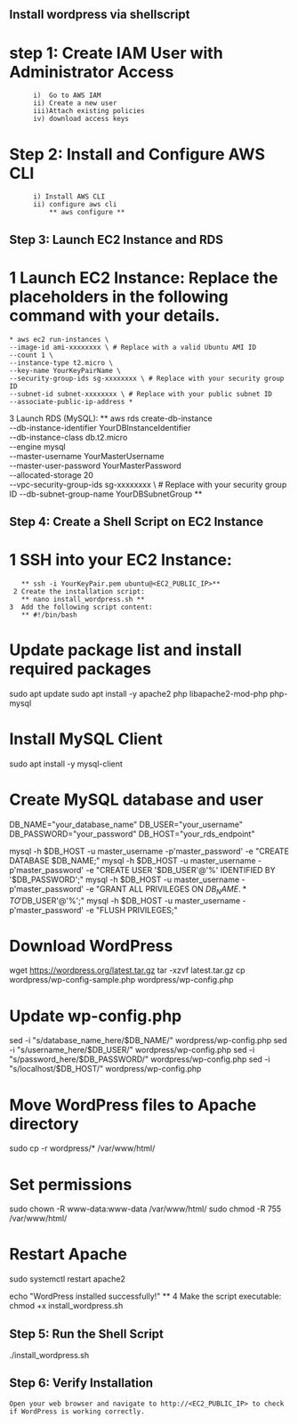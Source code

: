 ## Install wordpress via shellscript
 # step 1: Create IAM User with Administrator Access
          i)  Go to AWS IAM
          ii) Create a new user
          iii)Attach existing policies 
          iv) download access keys
 # Step 2: Install and Configure AWS CLI
          i) Install AWS CLI
          ii) configure aws cli
              ** aws configure **
## Step 3: Launch EC2 Instance and RDS
 # 1 Launch EC2 Instance: Replace the placeholders in the following command with your details.
    * aws ec2 run-instances \
    --image-id ami-xxxxxxxx \ # Replace with a valid Ubuntu AMI ID
    --count 1 \
    --instance-type t2.micro \
    --key-name YourKeyPairName \
    --security-group-ids sg-xxxxxxxx \ # Replace with your security group ID
    --subnet-id subnet-xxxxxxxx \ # Replace with your public subnet ID
    --associate-public-ip-address *
3 Launch RDS (MySQL):
    ** aws rds create-db-instance \
    --db-instance-identifier YourDBInstanceIdentifier \
    --db-instance-class db.t2.micro \
    --engine mysql \
    --master-username YourMasterUsername \
    --master-user-password YourMasterPassword \
    --allocated-storage 20 \
    --vpc-security-group-ids sg-xxxxxxxx \ # Replace with your security group ID
    --db-subnet-group-name YourDBSubnetGroup **
## Step 4: Create a Shell Script on EC2 Instance
   # 1 SSH into your EC2 Instance:
       ** ssh -i YourKeyPair.pem ubuntu@<EC2_PUBLIC_IP>**
     2 Create the installation script:
       ** nano install_wordpress.sh **
    3  Add the following script content:
       ** #!/bin/bash

# Update package list and install required packages
sudo apt update
sudo apt install -y apache2 php libapache2-mod-php php-mysql

# Install MySQL Client
sudo apt install -y mysql-client

# Create MySQL database and user
DB_NAME="your_database_name"
DB_USER="your_username"
DB_PASSWORD="your_password"
DB_HOST="your_rds_endpoint"

mysql -h $DB_HOST -u master_username -p'master_password' -e "CREATE DATABASE $DB_NAME;"
mysql -h $DB_HOST -u master_username -p'master_password' -e "CREATE USER '$DB_USER'@'%' IDENTIFIED BY '$DB_PASSWORD';"
mysql -h $DB_HOST -u master_username -p'master_password' -e "GRANT ALL PRIVILEGES ON $DB_NAME.* TO '$DB_USER'@'%';"
mysql -h $DB_HOST -u master_username -p'master_password' -e "FLUSH PRIVILEGES;"

# Download WordPress
wget https://wordpress.org/latest.tar.gz
tar -xzvf latest.tar.gz
cp wordpress/wp-config-sample.php wordpress/wp-config.php

# Update wp-config.php
sed -i "s/database_name_here/$DB_NAME/" wordpress/wp-config.php
sed -i "s/username_here/$DB_USER/" wordpress/wp-config.php
sed -i "s/password_here/$DB_PASSWORD/" wordpress/wp-config.php
sed -i "s/localhost/$DB_HOST/" wordpress/wp-config.php

# Move WordPress files to Apache directory
sudo cp -r wordpress/* /var/www/html/

# Set permissions
sudo chown -R www-data:www-data /var/www/html/
sudo chmod -R 755 /var/www/html/

# Restart Apache
sudo systemctl restart apache2

echo "WordPress installed successfully!" **
4 Make the script executable:
  chmod +x install_wordpress.sh
## Step 5: Run the Shell Script
   ./install_wordpress.sh
## Step 6: Verify Installation
    Open your web browser and navigate to http://<EC2_PUBLIC_IP> to check if WordPress is working correctly.





